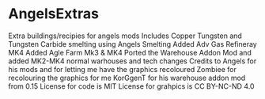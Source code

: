 # AngelsExtras
Extra buildings/recipies for angels mods
Includes Copper Tungsten and Tungsten Carbide smelting using Angels Smelting
Added Adv Gas Refineray MK4
Added Agle Farm Mk3 & MK4
Ported the Warehouse Addon Mod and added MK2-MK4 normal warhouses and tech changes
Credits to Angels for his mods and for letting me have the graphics recoloured
Zombiee for recolouring the graphics for me
KorGgenT for his warehouse addon mod from 0.15
License for code is MIT
License for grahpics is CC BY-NC-ND 4.0
